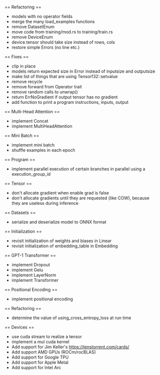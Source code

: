 == Refactoring ==

- models with no operator fields
- merge the many load_examples functions
- remove DatasetEnum
- move code from training/mod.rs to training/train.rs
- remove DeviceEnum
- device.tensor should take size instead of rows, cols
- restore simple Errors (no line etc.)

== Fixes ==

- clip in place
- models return expected size in Error instead of inputsize and outputsize
- make list of things that are using Tensorf32::setvalue
- remove recycle
- remove forward from Operator trait
- remove random calls to unwrap()
- return ErrNoGradient if output tensor has no gradient
- add function to print a program instructions, inputs, output

== Multi-Head Attention ==

- implement Concat
- implement MultiHeadAttention

== Mini Batch ==

- implement mini batch
- shuffle examples in each epoch

== Program ==

- implement parallel execution of certain branches in parallel using a execution_group_id

== Tensor ==

- don't allocate gradient when enable grad is false
- don't allocate gradients until they are requested (like COW), because they are useless during inference

== Datasets ==

- serialize and deserialize model to ONNX format

== Initialization ==

- revisit initialization of weights and biases in Linear
- revisit initialization of embedding_table in Embedding

== GPT-1 Transformer ==

- implement Dropout
- implement Gelu
- implement LayerNorm
- implement Transformer

== Positional Encoding ==

- implement positional encoding

== Refactoring ==

- determine the value of using_cross_entropy_loss at run time

== Devices ==

- use cuda stream to realize a tensor
- implement a mul cuda kernel
- Add support for Jim Keller's https://tenstorrent.com/cards/
- Add support AMD GPUs (ROCm/rocBLAS)
- Add support for Google TPU
- Add support for Apple Metal
- Add support for Intel Arc
